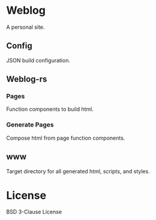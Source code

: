 # Weblog

A personal site.

## Config

JSON build configuration.

## Weblog-rs

### Pages

Function components to build html.

### Generate Pages

Compose html from page function components.

## www

Target directory for all generated html, scripts, and styles.

# License

BSD 3-Clause License
